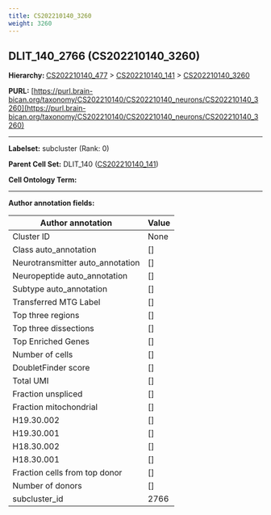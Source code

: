 ```yaml
---
title: CS202210140_3260
weight: 3260
---
```

## DLIT_140_2766 (CS202210140_3260)
<b>Hierarchy: </b>
[CS202210140_477](../CS202210140_477) >
[CS202210140_141](../CS202210140_141) >
[CS202210140_3260](../CS202210140_3260)

**PURL:** [https://purl.brain-bican.org/taxonomy/CS202210140/CS202210140_neurons/CS202210140_3260](https://purl.brain-bican.org/taxonomy/CS202210140/CS202210140_neurons/CS202210140_3260)

---


**Labelset:** subcluster (Rank: 0)

**Parent Cell Set:** DLIT_140 ([CS202210140_141](../CS202210140_141))



**Cell Ontology Term:** 

[MARKER GENES.]: #


---

[TRANSFERRED ANNOTATIONS.]: #


[AUTHOR ANNOTATION FIELDS.]: #


**Author annotation fields:**

| Author annotation | Value |
|-------------------|-------|
|Cluster ID|None|
|Class auto_annotation|[]|
|Neurotransmitter auto_annotation|[]|
|Neuropeptide auto_annotation|[]|
|Subtype auto_annotation|[]|
|Transferred MTG Label|[]|
|Top three regions|[]|
|Top three dissections|[]|
|Top Enriched Genes|[]|
|Number of cells|[]|
|DoubletFinder score|[]|
|Total UMI|[]|
|Fraction unspliced|[]|
|Fraction mitochondrial|[]|
|H19.30.002|[]|
|H19.30.001|[]|
|H18.30.002|[]|
|H18.30.001|[]|
|Fraction cells from top donor|[]|
|Number of donors|[]|
|subcluster_id|2766|
